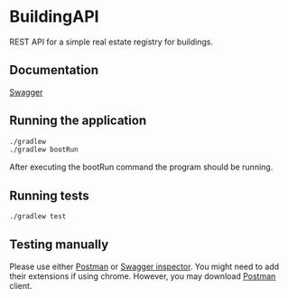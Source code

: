 # BuildingAPI

REST API for a simple real estate registry for buildings.

## Documentation

[Swagger](https://app.swaggerhub.com/apis-docs/ArminasM/ArminasBuildings/0.2)

## Running the application

```bash
./gradlew
./gradlew bootRun
```
After executing the bootRun command the program should be running.

## Running tests

```bash
./gradlew test
```

## Testing manually

Please use either [Postman](https://www.postman.com/) or [Swagger inspector](https://swagger.io/tools/swagger-inspector/).
You might need to add their extensions if using chrome. However, you may download [Postman](https://www.postman.com/) client.



